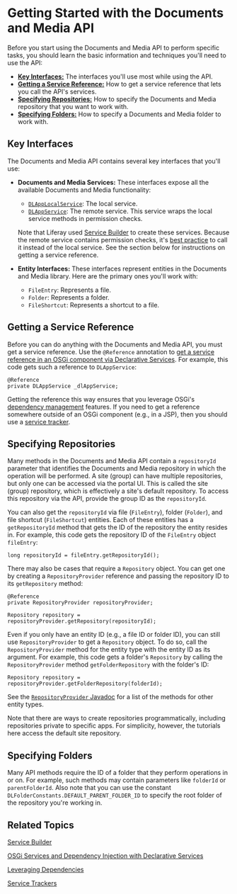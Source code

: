 # Getting Started with the Documents and Media API [](id=getting-started-with-the-documents-and-media-api)

Before you start using the Documents and Media API to perform specific tasks, 
you should learn the basic information and techniques you'll need to use the 
API: 

-   [**Key Interfaces:**](#key-interfaces) 
    The interfaces you'll use most while using the API. 
-   [**Getting a Service Reference:**](#getting-a-service-reference) 
    How to get a service reference that lets you call the API's services. 
-   [**Specifying Repositories:**](#specifying-repositories) 
    How to specify the Documents and Media repository that you want to work 
    with. 
-   [**Specifying Folders:**](#specifying-folders) 
    How to specify a Documents and Media folder to work with. 

## Key Interfaces [](id=key-interfaces)

The Documents and Media API contains several key interfaces that you'll use: 

-   **Documents and Media Services:** These interfaces expose all the available 
    Documents and Media functionality: 

    -   [`DLAppLocalService`](@platform-ref@/7.1-latest/javadocs/portal-kernel/com/liferay/document/library/kernel/service/DLAppLocalService.html): 
        The local service. 
    -   [`DLAppService`](@platform-ref@/7.1-latest/javadocs/portal-kernel/com/liferay/document/library/kernel/service/DLAppService.html): 
        The remote service. This service wraps the local service 
        methods in permission checks. 

    Note that Liferay used 
    [Service Builder](/develop/tutorials/-/knowledge_base/7-1/service-builder) 
    to create these services. Because the remote service contains permission 
    checks, it's 
    [best practice](/develop/tutorials/-/knowledge_base/7-1/creating-remote-services#using-service-builder-to-generate-remote-services) 
    to call it instead of the local service. See the section below for 
    instructions on getting a service reference. 

-   **Entity Interfaces:** These interfaces represent entities in the Documents 
    and Media library. Here are the primary ones you'll work with: 

    -   `FileEntry`: Represents a file. 
    -   `Folder`: Represents a folder. 
    -   `FileShortcut`: Represents a shortcut to a file. 

## Getting a Service Reference [](id=getting-a-service-reference)

Before you can do anything with the Documents and Media API, you must get a 
service reference. Use the `@Reference` annotation to 
[get a service reference in an OSGi component via Declarative Services](/develop/tutorials/-/knowledge_base/7-1/osgi-services-and-dependency-injection-with-declarative-services). 
For example, this code gets such a reference to `DLAppService`: 

    @Reference
    private DLAppService _dlAppService;

Getting the reference this way ensures that you leverage OSGi's 
[dependency management](/develop/tutorials/-/knowledge_base/7-1/leveraging-dependencies) 
features. If you need to get a reference somewhere outside of an OSGi component 
(e.g., in a JSP), then you should use a 
[service tracker](/develop/tutorials/-/knowledge_base/7-1/service-trackers). 

## Specifying Repositories [](id=specifying-repositories)

Many methods in the Documents and Media API contain a `repositoryId` parameter 
that identifies the Documents and Media repository in which the operation will 
be performed. A site (group) can have multiple repositories, but only one can be 
accessed via the portal UI. This is called the site (group) repository, which is 
effectively a site's default repository. To access this repository via the API, 
provide the group ID as the `repositoryId`. 

You can also get the `repositoryId` via file (`FileEntry`), folder (`Folder`), 
and file shortcut (`FileShortcut`) entities. Each of these entities has a 
`getRepositoryId` method that gets the ID of the repository the entity resides 
in. For example, this code gets the repository ID of the `FileEntry` object 
`fileEntry`: 

    long repositoryId = fileEntry.getRepositoryId();

There may also be cases that require a `Repository` object. You can get one by 
creating a `RepositoryProvider` reference and passing the repository ID to its 
`getRepository` method: 

    @Reference
    private RepositoryProvider repositoryProvider;

    Repository repository = repositoryProvider.getRepository(repositoryId);

Even if you only have an entity ID (e.g., a file ID or folder ID), you can still 
use `RepositoryProvider` to get a `Repository` object. To do so, call the 
`RepositoryProvider` method for the entity type with the entity ID as its 
argument. For example, this code gets a folder's `Repository` by calling the 
`RepositoryProvider` method `getFolderRepository` with the folder's ID: 

    Repository repository = repositoryProvider.getFolderRepository(folderId);

See the 
[`RepositoryProvider` Javadoc](@platform-ref@/7.1-latest/javadocs/portal-kernel/com/liferay/portal/kernel/repository/RepositoryProvider.html)
for a list of the methods for other entity types. 

Note that there are ways to create repositories programmatically, including 
repositories private to specific apps. For simplicity, however, the tutorials 
here access the default site repository. 

## Specifying Folders [](id=specifying-folders)

Many API methods require the ID of a folder that they perform operations in or 
on. For example, such methods may contain parameters like `folderId` or 
`parentFolderId`. Also note that you can use the constant 
`DLFolderConstants.DEFAULT_PARENT_FOLDER_ID` to specify the root folder of the 
repository you're working in. 

## Related Topics [](id=related-topics)

[Service Builder](/develop/tutorials/-/knowledge_base/7-1/service-builder)

[OSGi Services and Dependency Injection with Declarative Services](/develop/tutorials/-/knowledge_base/7-1/osgi-services-and-dependency-injection-with-declarative-services)

[Leveraging Dependencies](/develop/tutorials/-/knowledge_base/7-1/leveraging-dependencies)

[Service Trackers](/develop/tutorials/-/knowledge_base/7-1/service-trackers)

